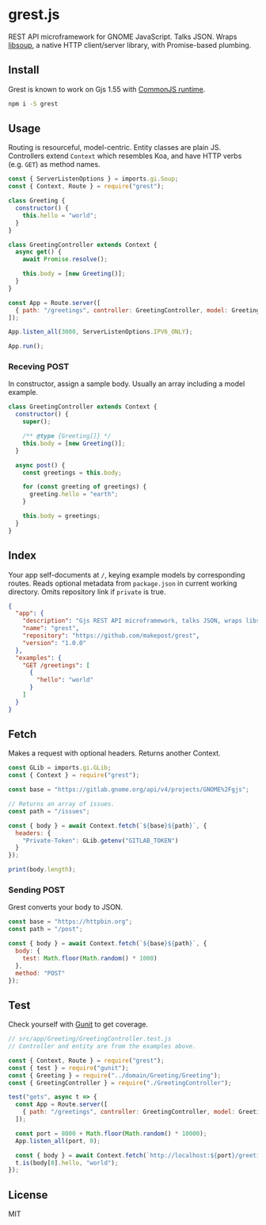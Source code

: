 # grest.js

REST API microframework for GNOME JavaScript. Talks JSON. Wraps [libsoup](https://wiki.gnome.org/Projects/libsoup), a native HTTP client/server library, with Promise-based plumbing.

## Install

Grest is known to work on Gjs 1.55 with [CommonJS runtime](https://github.com/cgjs/cgjs).

```bash
npm i -S grest
```

## Usage

Routing is resourceful, model-centric. Entity classes are plain JS. Controllers extend `Context` which resembles Koa, and have HTTP verbs (e.g. `GET`) as method names.

```js
const { ServerListenOptions } = imports.gi.Soup;
const { Context, Route } = require("grest");

class Greeting {
  constructor() {
    this.hello = "world";
  }
}

class GreetingController extends Context {
  async get() {
    await Promise.resolve();

    this.body = [new Greeting()];
  }
}

const App = Route.server([
  { path: "/greetings", controller: GreetingController, model: Greeting }
]);

App.listen_all(3000, ServerListenOptions.IPV6_ONLY);

App.run();
```

### Receving POST

In constructor, assign a sample body. Usually an array including a model example.

```js
class GreetingController extends Context {
  constructor() {
    super();

    /** @type {Greeting[]} */
    this.body = [new Greeting()];
  }

  async post() {
    const greetings = this.body;

    for (const greeting of greetings) {
      greeting.hello = "earth";
    }

    this.body = greetings;
  }
}
```

## Index

Your app self-documents at `/`, keying example models by corresponding routes. Reads optional metadata from `package.json` in current working directory. Omits repository link if `private` is true.

```json
{
  "app": {
    "description": "Gjs REST API microframework, talks JSON, wraps libsoup",
    "name": "grest",
    "repository": "https://github.com/makepost/grest",
    "version": "1.0.0"
  },
  "examples": {
    "GET /greetings": [
      {
        "hello": "world"
      }
    ]
  }
}
```

## Fetch

Makes a request with optional headers. Returns another Context.

```js
const GLib = imports.gi.GLib;
const { Context } = require("grest");

const base = "https://gitlab.gnome.org/api/v4/projects/GNOME%2Fgjs";

// Returns an array of issues.
const path = "/issues";

const { body } = await Context.fetch(`${base}${path}`, {
  headers: {
    "Private-Token": GLib.getenv("GITLAB_TOKEN")
  }
});

print(body.length);
```

### Sending POST

Grest converts your body to JSON.

```js
const base = "https://httpbin.org";
const path = "/post";

const { body } = await Context.fetch(`${base}${path}`, {
  body: {
    test: Math.floor(Math.random() * 1000)
  },
  method: "POST"
});
```

## Test

Check yourself with [Gunit](https://github.com/makepost/gunit) to get coverage.

```js
// src/app/Greeting/GreetingController.test.js
// Controller and entity are from the examples above.

const { Context, Route } = require("grest");
const { test } = require("gunit");
const { Greeting } = require("../domain/Greeting/Greeting");
const { GreetingController } = require("./GreetingController");

test("gets", async t => {
  const App = Route.server([
    { path: "/greetings", controller: GreetingController, model: Greeting }
  ]);

  const port = 8000 + Math.floor(Math.random() * 10000);
  App.listen_all(port, 0);

  const { body } = await Context.fetch(`http://localhost:${port}/greetings`);
  t.is(body[0].hello, "world");
});
```

## License

MIT
